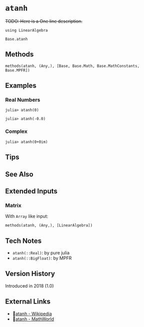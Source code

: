 # `atanh`

~~TODO: Here is a One line description.~~

```@setup repl_only
using LinearAlgebra
```
```@docs
Base.atanh
```


## Methods

```@repl
methods(atanh, (Any,), [Base, Base.Math, Base.MathConstants, Base.MPFR])
```


## Examples

### Real Numbers
```jldoctest
julia> atanh(0)

julia> atanh(-0.0)
```

### Complex
```jldoctest
julia> atanh(0+0im)
```

## Tips


## See Also



## Extended Inputs

### Matrix
With `Array` like input:
```@repl repl_only
methods(atanh, (Any,), [LinearAlgebra])
```


## Tech Notes

- `atanh(::Real)`: by pure julia
- `atanh(::BigFloat)`: by MPFR


## Version History

Introduced in 2018 (1.0)


## External Links
- 🔗[atanh - Wikipedia](https://en.wikipedia.org/wiki/ )
- 🔗[atanh - MathWorld](https://mathworld.wolfram.com/ )
